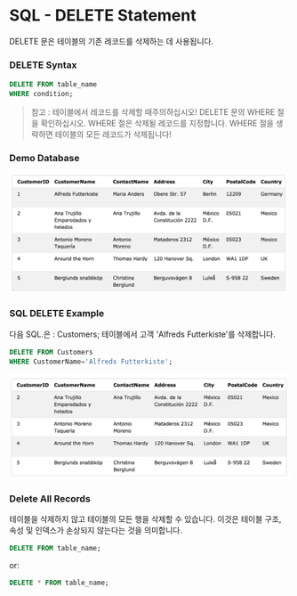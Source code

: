 # SQL - DELETE Statement

DELETE 문은 테이블의 기존 레코드를 삭제하는 데 사용됩니다.

### DELETE Syntax

```sql
DELETE FROM table_name
WHERE condition;
```

>참고 : 테이블에서 레코드를 삭제할 때주의하십시오! DELETE 문의 WHERE 절을 확인하십시오. 
>WHERE 절은 삭제될 레코드를 지정합니다. WHERE 절을 생략하면 테이블의 모든 레코드가 삭제됩니다!


### Demo Database

![](./images/demo%205.png)

### SQL DELETE Example

다음 SQL.은 : Customers; 테이블에서 고객 'Alfreds Futterkiste'를 삭제합니다.

```sql
DELETE FROM Customers
WHERE CustomerName='Alfreds Futterkiste';
```
![](./images/delets%20customer.png)

### Delete All Records

테이블을 삭제하지 않고 테이블의 모든 행을 삭제할 수 있습니다. 이것은 테이블 구조, 속성 및 인덱스가 손상되지 않는다는 것을 의미합니다.

```sql
DELETE FROM table_name;
```
or:
```sql
DELETE * FROM table_name;
```